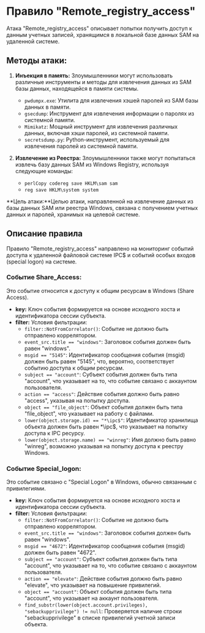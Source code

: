 # Правило "Remote_registry_access"

Атака "Remote_registry_access" описывает попытки получить доступ к данным учетных записей, хранящимся в локальной базе данных SAM на удаленной системе.

## Методы атаки:

1. **Инъекция в память:** Злоумышленники могут использовать различные инструменты и методы для извлечения данных из SAM базы данных, находящейся в памяти системы.
   - `pwdumpx.exe`: Утилита для извлечения хэшей паролей из SAM базы данных в памяти.
   - `gsecdump`: Инструмент для извлечения информации о паролях из системной памяти.
   - `Mimikatz`: Мощный инструмент для извлечения различных данных, включая хэши паролей, из системной памяти.
   - `secretsdump.py`: Python-инструмент, используемый для извлечения паролей из системной памяти.

2. **Извлечение из Реестра:** Злоумышленники также могут попытаться извлечь базу данных SAM из Windows Registry, используя следующие команды:
   - `perlCopy codereg save HKLM\sam sam`
   - `reg save HKLM\system system`

**Цель атаки:**Целью атаки, направленной на извлечение данных из базы данных SAM или реестра Windows, связана с получением учетных данных и паролей, хранимых на целевой системе.

## Описание правила

Правило "Remote_registry_access" направлено на мониторинг событий доступа к удаленной файловой системе IPC$ и событий особых входов (special logon) на системе.

### Событие Share_Access:

Это событие относится к доступу к общим ресурсам в Windows (Share Access).

- **key:** Ключ события формируется на основе исходного хоста и идентификатора сессии субъекта.
- **filter:** Условия фильтрации:
  - `filter::NotFromCorrelator()`: Событие не должно быть отправлено коррелятором.
  - `event_src.title == "windows"`: Заголовок события должен быть равен "windows".
  - `msgid == "5145"`: Идентификатор сообщения события (msgid) должен быть равен "5145", что, вероятно, соответствует событию доступа к общим ресурсам.
  - `subject == "account"`: Субъект события должен быть типа "account", что указывает на то, что событие связано с аккаунтом пользователя.
  - `action == "access"`: Действие события должно быть равно "access", указывая на попытку доступа.
  - `object == "file_object"`: Объект события должен быть типа "file_object", что указывает на работу с файлами.
  - `lower(object.storage.id) == "*\ipc$"`: Идентификатор хранилища объекта должен быть равен *\ipc$, что указывает на попытку доступа к IPC ресурсу.
  - `lower(object.storage.name) == "winreg"`: Имя должно быть равно "winreg", возможно указывая на попытку доступа к реестру Windows.

### Событие Special_logon:

Это событие связано с "Special Logon" в Windows, обычно связанным с привилегиями.

- **key:** Ключ события формируется на основе исходного хоста и идентификатора сессии субъекта.
- **filter:** Условия фильтрации:
  - `filter::NotFromCorrelator()`: Событие не должно быть отправлено коррелятором.
  - `event_src.title == "windows"`: Заголовок события должен быть равен "windows".
  - `msgid == "4672"`: Идентификатор сообщения события (msgid) должен быть равен "4672".
  - `subject == "account"`: Субъект события должен быть типа "account", что указывает на то, что событие связано с аккаунтом пользователя.
  - `action == "elevate"`: Действие события должно быть равно "elevate", что указывает на повышение привилегий.
  - `object == "account"`: Объект события должен быть типа "account", что указывает на аккаунт пользователя.
  - `find_substr(lower(object.account.privileges), "sebackupprivilege") != null`: Проверяется наличие строки "sebackupprivilege" в списке привилегий учетной записи объекта.
